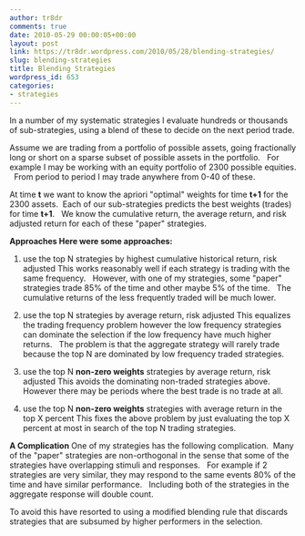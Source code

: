 ```yaml
---
author: tr8dr
comments: true
date: 2010-05-29 00:00:05+00:00
layout: post
link: https://tr8dr.wordpress.com/2010/05/28/blending-strategies/
slug: blending-strategies
title: Blending Strategies
wordpress_id: 653
categories:
- strategies
---
```


In a number of my systematic strategies I evaluate hundreds or thousands of sub-strategies, using a blend of these to decide on the next period trade.

Assume we are trading from a portfolio of possible assets, going fractionally long or short on a sparse subset of possible assets in the portfolio.   For example I may be working with an equity portfolio of 2300 possible equities.   From period to period I may trade anywhere from 0-40 of these.

At time **t** we want to know the apriori "optimal" weights for time **t+1** for the 2300 assets.  Each of our sub-strategies predicts the best weights (trades) for time **t+1**.   We know the cumulative return, the average return, and risk adjusted return for each of these "paper" strategies.

**Approaches
Here were some approaches:**



	
  1. use the top N strategies by highest cumulative historical return, risk adjusted
This works reasonably well if each strategy is trading with the same frequency.   However, with one of my strategies, some "paper" strategies trade 85% of the time and other maybe 5% of the time.   The cumulative returns of the less frequently traded will be much lower.

	
  2. use the top N strategies by average return, risk adjusted
This equalizes the trading frequency problem however the low frequency strategies can dominate the selection if the low frequency have much higher returns.   The problem is that the aggregate strategy will rarely trade because the top N are dominated by low frequency traded strategies.

	
  3. use the top N **non-zero weights** strategies by average return, risk adjusted
This avoids the dominating non-traded strategies above.   However there may be periods where the best trade is no trade at all.

	
  4. use the top N **non-zero weights** strategies with average return in the top X percent
This fixes the above problem by just evaluating the top X percent at most in search of the top N trading strategies.


**A Complication**
One of my strategies has the following complication.  Many of the "paper" strategies are non-orthogonal in the sense that some of the strategies have overlapping stimuli and responses.   For example if 2 strategies are very similar, they may respond to the same events 80% of the time and have similar performance.   Including both of the strategies in the aggregate response will double count.

To avoid this have resorted to using a modified blending rule that discards strategies that are subsumed by higher performers in the selection.
